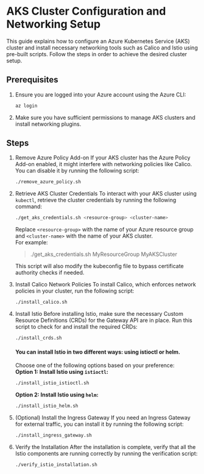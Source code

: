# AKS Cluster Configuration and Networking Setup
This guide explains how to configure an Azure Kubernetes Service (AKS) cluster and install necessary networking tools such as Calico and Istio using pre-built scripts. Follow the steps in order to achieve the desired cluster setup.
## Prerequisites
1. Ensure you are logged into your Azure account using the Azure CLI:
    ```bash
    az login
    ```
2. Make sure you have sufficient permissions to manage AKS clusters and install networking plugins.
## Steps
1. Remove Azure Policy Add-on
If your AKS cluster has the Azure Policy Add-on enabled, it might interfere with networking policies like Calico. You can disable it by running the following script:
    ```bash
    ./remove_azure_policy.sh
    ```
2. Retrieve AKS Cluster Credentials
   To interact with your AKS cluster using `kubectl`, retrieve the cluster credentials by running the following command:
    ```bash
    ./get_aks_credentials.sh <resource-group> <cluster-name>
    ```
   Replace `<resource-group>` with the name of your Azure resource group and `<cluster-name>` with the name of your AKS cluster.  
   For example:
   > ./get_aks_credentials.sh MyResourceGroup MyAKSCluster 
   
   This script will also modify the kubeconfig file to bypass certificate authority checks if needed.
3. Install Calico Network Policies
To install Calico, which enforces network policies in your cluster, run the following script:
    ```bash
    ./install_calico.sh
    ```
4. Install Istio
Before installing Istio, make sure the necessary Custom Resource Definitions (CRDs) for the Gateway API are in place. Run this script to check for and install the required CRDs:
    ```bash
    ./install_crds.sh
    ```
   #### You can install Istio in two different ways: using istioctl or helm.
   Choose one of the following options based on your preference:  
   **Option 1: Install Istio using `istioctl`:**
   ```bash
   ./install_istio_istioctl.sh
   ```  
   **Option 2: Install Istio using `helm`:**
   ```bash
   ./install_istio_helm.sh
   ```
5. (Optional) Install the Ingress Gateway
If you need an Ingress Gateway for external traffic, you can install it by running the following script:
    ```bash
    ./install_ingress_gateway.sh
    ```
6. Verify the Installation
After the installation is complete, verify that all the Istio components are running correctly by running the verification script:
    ```bash
    ./verify_istio_installation.sh
    ```